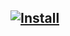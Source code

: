 ## [![Install](https://i.imgur.com/hKHfyWz.png)](https://raw.githubusercontent.com/Aareksio/csgodoubled-floatchecker/master/csgodouble.com-floatchecker.user.js)